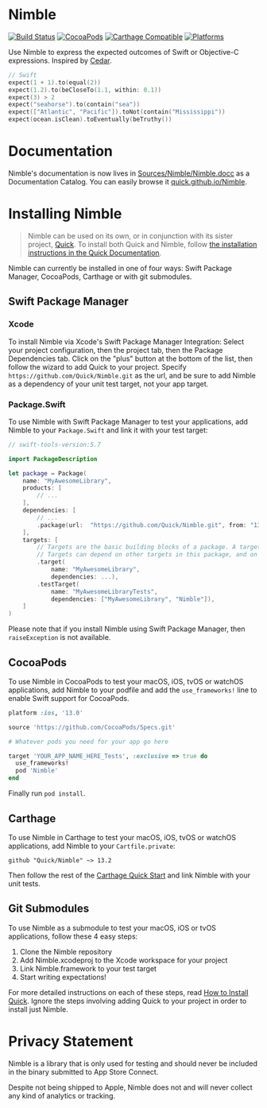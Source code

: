 # Nimble

[![Build Status](https://github.com/Quick/Nimble/actions/workflows/ci-xcode.yml/badge.svg)](https://github.com/Quick/Nimble/actions/workflows/ci-xcode.yml)
[![CocoaPods](https://img.shields.io/cocoapods/v/Nimble.svg)](https://cocoapods.org/pods/Nimble)
[![Carthage Compatible](https://img.shields.io/badge/Carthage-compatible-4BC51D.svg?style=flat)](https://github.com/Carthage/Carthage)
[![Platforms](https://img.shields.io/cocoapods/p/Nimble.svg)](https://cocoapods.org/pods/Nimble)

Use Nimble to express the expected outcomes of Swift
or Objective-C expressions. Inspired by
[Cedar](https://github.com/pivotal/cedar).

```swift
// Swift
expect(1 + 1).to(equal(2))
expect(1.2).to(beCloseTo(1.1, within: 0.1))
expect(3) > 2
expect("seahorse").to(contain("sea"))
expect(["Atlantic", "Pacific"]).toNot(contain("Mississippi"))
expect(ocean.isClean).toEventually(beTruthy())
```

# Documentation

Nimble's documentation is now lives in [Sources/Nimble/Nimble.docc](Sources/Nimble/Nimble.docc)
as a Documentation Catalog. You can easily browse it [quick.github.io/Nimble](https://quick.github.io/Nimble/documentation/nimble).

# Installing Nimble

> Nimble can be used on its own, or in conjunction with its sister
  project, [Quick](https://github.com/Quick/Quick). To install both
  Quick and Nimble, follow [the installation instructions in the Quick
  Documentation](https://github.com/Quick/Quick/blob/main/Documentation/en-us/InstallingQuick.md).

Nimble can currently be installed in one of four ways: Swift Package Manager, 
CocoaPods, Carthage or with git submodules.

## Swift Package Manager

### Xcode

To install Nimble via Xcode's Swift Package Manager Integration:
Select your project configuration, then the project tab, then the Package
Dependencies tab. Click on the "plus" button at the bottom of the list,
then follow the wizard to add Quick to your project. Specify
`https://github.com/Quick/Nimble.git` as the url, and be sure to add
Nimble as a dependency of your unit test target, not your app target.

### Package.Swift

To use Nimble with Swift Package Manager to test your applications, add Nimble
to your `Package.Swift` and link it with your test target:

```swift
// swift-tools-version:5.7

import PackageDescription

let package = Package(
    name: "MyAwesomeLibrary",
    products: [
        // ...
    ],
    dependencies: [
        // ...
        .package(url:  "https://github.com/Quick/Nimble.git", from: "13.0.0"),
    ],
    targets: [
        // Targets are the basic building blocks of a package. A target can define a module or a test suite.
        // Targets can depend on other targets in this package, and on products in packages this package depends on.
        .target(
            name: "MyAwesomeLibrary",
            dependencies: ...),
        .testTarget(
            name: "MyAwesomeLibraryTests",
            dependencies: ["MyAwesomeLibrary", "Nimble"]),
    ]
)
```

Please note that if you install Nimble using Swift Package Manager, then `raiseException` is not available.

## CocoaPods

To use Nimble in CocoaPods to test your macOS, iOS, tvOS or watchOS applications, add
Nimble to your podfile and add the ```use_frameworks!``` line to enable Swift
support for CocoaPods.

```ruby
platform :ios, '13.0'

source 'https://github.com/CocoaPods/Specs.git'

# Whatever pods you need for your app go here

target 'YOUR_APP_NAME_HERE_Tests', :exclusive => true do
  use_frameworks!
  pod 'Nimble'
end
```

Finally run `pod install`.

## Carthage

To use Nimble in Carthage to test your macOS, iOS, tvOS or watchOS applications,
add Nimble to your `Cartfile.private`:

```
github "Quick/Nimble" ~> 13.2
```

Then follow the rest of the [Carthage Quick Start](https://github.com/carthage/carthage/?tab=readme-ov-file#quick-start)
and link Nimble with your unit tests.

## Git Submodules

To use Nimble as a submodule to test your macOS, iOS or tvOS applications, follow
these 4 easy steps:

1. Clone the Nimble repository
2. Add Nimble.xcodeproj to the Xcode workspace for your project
3. Link Nimble.framework to your test target
4. Start writing expectations!

For more detailed instructions on each of these steps,
read [How to Install Quick](https://github.com/Quick/Quick#how-to-install-quick).
Ignore the steps involving adding Quick to your project in order to
install just Nimble.

# Privacy Statement

Nimble is a library that is only used for testing and should never be included
in the binary submitted to App Store Connect.

Despite not being shipped to Apple, Nimble does not and will never collect any
kind of analytics or tracking.
